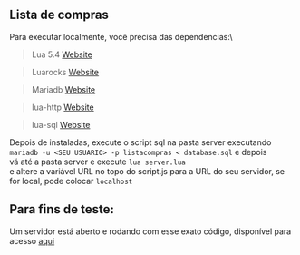 ## Lista de compras
Para executar localmente, você precisa das dependencias:\

>Lua 5.4 [Website](https://lua.org)

>Luarocks [Website](https://github.com/luarocks/luarocks/wiki/Download)

>Mariadb [Website](https://mariadb.org/)

>lua-http [Website](https://github.com/daurnimator/lua-http)

>lua-sql [Website](https://lunarmodules.github.io/luasql/index.html)

Depois de instaladas, execute o script sql na pasta server executando `mariadb -u <SEU USUARIO> -p listacompras < database.sql` e depois\
vá até a pasta server e execute `lua server.lua`\
e altere a variável URL no topo do script.js para a URL do seu servidor, se for local, pode colocar `localhost`

## Para fins de teste:
Um servidor está aberto e rodando com esse exato código, disponível para acesso [aqui](https://www.leonnaviegas.dev.br/listacompras)